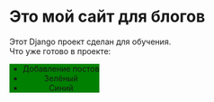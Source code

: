 <h1> Это мой сайт для блогов</h1>
<span> Этот Django проект сделан для обучения. </span> <br>
<span> Что уже готово в проекте: </span> <br>
<ul style="background: green;width:fit-content;text-align:center;">
  <li>Добавление постов</li>
  <li>Зелёный</li>
  <li>Синий</li>
</ol>